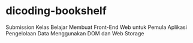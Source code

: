 # dicoding-bookshelf
Submission Kelas Belajar Membuat Front-End Web untuk Pemula
Aplikasi Pengelolaan Data Menggunakan DOM dan Web Storage
